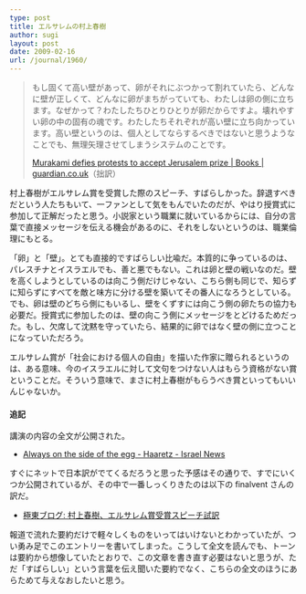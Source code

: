 ```yaml
---
type: post
title: エルサレムの村上春樹
author: sugi
layout: post
date: 2009-02-16
url: /journal/1960/
---
```

> もし固くて高い壁があって、卵がそれにぶつかって割れていたら、どんなに壁が正しくて、どんなに卵がまちがっていても、わたしは卵の側に立ちます。なぜかって？わたしたちひとりひとりが卵だからですよ。壊れやすい卵の中の固有の魂です。わたしたちそれぞれが高い壁に立ち向かっています。高い壁というのは、個人としてならするべきではないと思うようなことでも、無理矢理させてしまうシステムのことです。
> 
> <a href="http://www.guardian.co.uk/books/2009/feb/16/haruki-murakami-jerusalem-prize" onclick="_gaq.push(['_trackEvent', 'outbound-article', 'http://www.guardian.co.uk/books/2009/feb/16/haruki-murakami-jerusalem-prize', 'Murakami defies protests to accept Jerusalem prize | Books | guardian.co.uk']);" >Murakami defies protests to accept Jerusalem prize | Books | guardian.co.uk</a>（拙訳）

村上春樹がエルサレム賞を受賞した際のスピーチ、すばらしかった。辞退すべきだという人たちもいて、一ファンとして気をもんでいたのだが、やはり授賞式に参加して正解だったと思う。小説家という職業に就いているからには、自分の言葉で直接メッセージを伝える機会があるのに、それをしないというのは、職業倫理にもとる。

「卵」と「壁」。とても直接的ですばらしい比喩だ。本質的に争っているのは、パレスチナとイスラエルでも、善と悪でもない。これは卵と壁の戦いなのだ。壁を高くしようとしているのは向こう側だけじゃない、こちら側も同じで、知らずに知らずにすべてを敵と味方に分ける壁を築いてその番人になろうとしている。でも、卵は壁のどちら側にもいるし、壁をくずすには向こう側の卵たちの協力も必要だ。授賞式に参加したのは、壁の向こう側にメッセージをとどけるためだった。もし、欠席して沈黙を守っていたら、結果的に卵ではなく壁の側に立つことになっていただろう。

エルサレム賞が「社会における個人の自由」を描いた作家に贈られるというのは、ある意味、今のイスラエルに対して文句をつけない人はもらう資格がない賞ということだ。そういう意味で、まさに村上春樹がもらうべき賞といってもいいんじゃないか。

#### 追記

講演の内容の全文が公開された。

  * <a href="http://www.haaretz.com/hasen/spages/1064909.html" onclick="_gaq.push(['_trackEvent', 'outbound-article', 'http://www.haaretz.com/hasen/spages/1064909.html', 'Always on the side of the egg - Haaretz - Israel News']);" >Always on the side of the egg - Haaretz - Israel News</a>

すぐにネットで日本訳がでてくるだろうと思った予感はその通りで、すでにいくつか公開されているが、その中で一番しっくりきたのは以下の finalvent さんの訳だ。

  * <a href="http://finalvent.cocolog-nifty.com/fareastblog/2009/02/post-1345.html" onclick="_gaq.push(['_trackEvent', 'outbound-article', 'http://finalvent.cocolog-nifty.com/fareastblog/2009/02/post-1345.html', '極東ブログ: 村上春樹、エルサレム賞受賞スピーチ試訳']);" >極東ブログ: 村上春樹、エルサレム賞受賞スピーチ試訳</a>

報道で流れた要約だけで軽々しくものをいってはいけないとわかっていたが、つい勇み足でこのエントリーを書いてしまった。こうして全文を読んでも、トーンは要約から想像していたとおりで、この文章を書き直す必要はないと思うが、ただ「すばらしい」という言葉を伝え聞いた要約でなく、こちらの全文のほうにあらためて与えなおしたいと思う。

